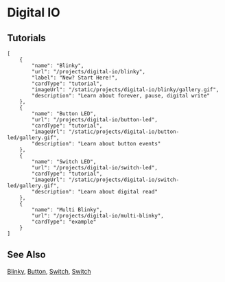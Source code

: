 # Digital IO

## Tutorials

```codecard
[
    {
        "name": "Blinky",
        "url": "/projects/digital-io/blinky",
        "label": "New? Start Here!",
        "cardType": "tutorial",
        "imageUrl": "/static/projects/digital-io/blinky/gallery.gif",
        "description": "Learn about forever, pause, digital write"
    },
    {
        "name": "Button LED",
        "url": "/projects/digital-io/button-led",
        "cardType": "tutorial",
        "imageUrl": "/static/projects/digital-io/button-led/gallery.gif",
        "description": "Learn about button events"
    },
    {
        "name": "Switch LED",
        "url": "/projects/digital-io/switch-led",
        "cardType": "tutorial",
        "imageUrl": "/static/projects/digital-io/switch-led/gallery.gif",
        "description": "Learn about digital read"
    },
    {
        "name": "Multi Blinky",
        "url": "/projects/digital-io/multi-blinky",
        "cardType": "example"
    }
]
```

## See Also

[Blinky](/projects/digital-io/blinky),
[Button](/projects/digital-io/button-led),
[Switch](/projects/digital-io/switch-led),
[Switch](/projects/digital-io/multi-blinky)

